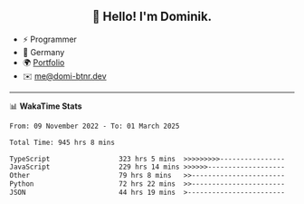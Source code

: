 <h2 align="center">👋 Hello! I'm Dominik.</h2>

- ⚡ Programmer
- 📍 Germany
- 🌍 [Portfolio](https://domi-btnr.dev)
- ✉️ [me@domi-btnr.dev](mailto://me@domi-btnr.dev)

---
📊 **WakaTime Stats**
<!--START_SECTION:waka-->

```txt
From: 09 November 2022 - To: 01 March 2025

Total Time: 945 hrs 8 mins

TypeScript                 323 hrs 5 mins  >>>>>>>>>----------------   34.19 %
JavaScript                 229 hrs 14 mins >>>>>>-------------------   24.25 %
Other                      79 hrs 8 mins   >>-----------------------   08.37 %
Python                     72 hrs 22 mins  >>-----------------------   07.66 %
JSON                       44 hrs 19 mins  >------------------------   04.69 %
```

<!--END_SECTION:waka-->
